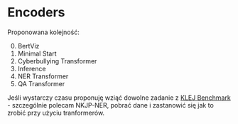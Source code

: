 # Encoders

Proponowana kolejność:

0. BertViz
1. Minimal Start 
2. Cyberbullying Transformer
3. Inference
4. NER Transformer
5. QA Transformer

Jeśli wystarczy czasu proponuję wziąć dowolne zadanie z [KLEJ Benchmark](https://klejbenchmark.com/tasks/) - szczególnie polecam NKJP-NER, pobrać dane i zastanowić się jak to zrobić przy użyciu tranformerów.
